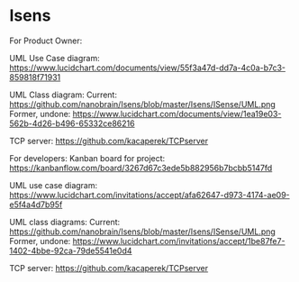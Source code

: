 # Isens



For Product Owner:

UML Use Case diagram:
https://www.lucidchart.com/documents/view/55f3a47d-dd7a-4c0a-b7c3-859818f71931

UML Class diagram:
Current:
https://github.com/nanobrain/Isens/blob/master/Isens/ISense/UML.png
Former, undone:
https://www.lucidchart.com/documents/view/1ea19e03-562b-4d26-b496-65332ce86216

TCP server:
https://github.com/kacaperek/TCPserver




For developers:
Kanban board for project:
https://kanbanflow.com/board/3267d67c3ede5b882956b7bcbb5147fd

UML use case diagram:
https://www.lucidchart.com/invitations/accept/afa62647-d973-4174-ae09-e5f4a4d7b95f

UML class diagrams:
Current: https://github.com/nanobrain/Isens/blob/master/Isens/ISense/UML.png
Former, undone: https://www.lucidchart.com/invitations/accept/1be87fe7-1402-4bbe-92ca-79de5541e0d4

TCP server:
https://github.com/kacaperek/TCPserver
